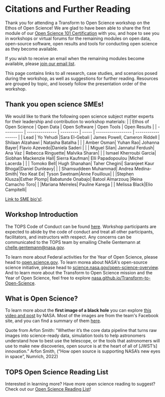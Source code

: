 # Citations and Further Reading

Thank you for attending a Transform to Open Science workshop on the Ethos of Open Science! We are glad to have been able to share the first module of our [Open Science 101 Certification](https://github.com/nasa/Transform-to-Open-Science/tree/main/docs/Area2_Capacity_Sharing/Open-Science-101) with you, and hope to see you in workshops or virtual forums for the remaining modules on open data, open-source software, open results and tools for conducting open science as they become available. 

If you wish to receive an email when the remaining modules become available, please [join our email list](https://docs.google.com/forms/d/e/1FAIpQLSeb_6PdbaPYFcVwXWgMJ053Q_pF2rW2YOu51Qmrh5nWaRYc7Q/viewform).

This page contains links to all research, case studies, and scenarios posed during the workshop, as well as suggestions for further reading. Resources are grouped by topic, and loosely follow the presentation order of the workshop. 

## Thank you open science SMEs!
We would like to thank the following open science subject matter experts for their leadership and contribution to workshop materials:
|            | Ethos of Open Science | Open Data | Open Software | Open Tools | Open Results |
| ---------- | --------------- | --------- | ----- | ------------------ | ------------------ |
| Lead       | Yo Yehudi       |Sara El-Gebali | James Powell, Cameron Riddell | Shilaan Alzahawi | Natasha Batalha |
|  | Amber Osman| Yuhan Rao| Johanna Bayer| Flavio Azevedo|Daniela Saderi |
|  | Miguel Silan| Jannatul Ferdush| Ana Vaz | Rebecca Ringuette| Malvika Sharan|
|  | Ismael Kherroubi Garcia| Siobhan Mackenzie Hall| Sierra Kaufman| Elli Papadopoulou |Michel Lacerda |
|  | Tomoko Bell| Hugh Shanahan| Taher Chegini| Saranjeet Kaur Bhogal|Daniel Dunleavy|
|  | Shamsuddeen Muhammad| Andrea Medina-Smith| Yeo Keat Ee| Tyson Swetnam|Anne Fouilloux|
|  |Stephen Klusza|Esther Plomp| Babatunde Onabajo| Batool Almarzouq |Reina Camacho Toro|
|  |Mariana Meireles| Pauline Karega |      | Melissa Black|Elio Campitelli|

[Link to SME bio's!](https://github.com/nasa/Transform-to-Open-Science/blob/main/docs/Area2_Capacity_Sharing/Open-Science-101/curriculum_leads.md#2022-tops-curricula-module-leads).

## Workshop Introduction

The TOPS Code of Conduct can be found [here](/About/CODE_OF_CONDUCT.md). Workshop participants are expected to abide by the code of conduct and treat all other participants, facilitators, and instructors with respect. Any concerns can be communicated to the TOPS team by emailing Chelle Gentemann at chelle.gentemann@nasa.gov.

To learn more about Federal activities for the Year of Open Science, please head to [open.science.gov](https://open.science.gov/). To learn morea about NASA's open-source science initiative, please head to [science.nasa.gov/open-science-overview](https://science.nasa.gov/open-science-overview). And to learn more about the Transform to Open Science mission and the Year of Open Science, feel free to explore [nasa.github.io/Transform-to-Open-Science](https://nasa.github.io/Transform-to-Open-Science/).

## What is Open Science? 

To learn more about the **first image of a black hole** you can explore [this video and post](https://www.nasa.gov/ames/ocs/summerseries/19/katie-bouman) by NASA. Most of the images are from the team's Facebook site, and you can find a summary of them [here](https://www.huffpost.com/entry/photo-woman-researcher-black-hole_n_5cae82e7e4b0a983fce3e5ad).

Quote from Arfon Smith: "Whether it’s the core data pipeline that turns raw images into science-ready data, simulation tools to help astronomers understand how to best use the telescope, or the tools that astronomers will use to make new discoveries, open source is at the heart of all of [JWST’s] innovation.” 
Arfon Smith, (“How open source is supporting NASA’s new eyes in space”, Numrich, 2022)


## TOPS Open Science Reading List

Interested in learning more? Have more open science reading to suggest? Check out our [Open Science Reading List](/Open_Science_Cookbook/reading_list.md)! 
